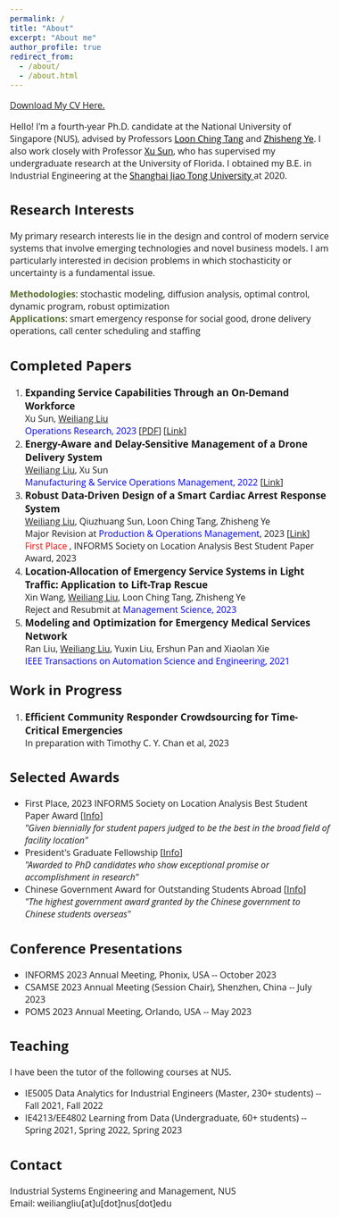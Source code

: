 ```yaml
---
permalink: /
title: "About"
excerpt: "About me"
author_profile: true
redirect_from: 
  - /about/
  - /about.html
---  
```


<head>
<style>
@import url('https://fonts.googleapis.com/css2?family=Open+Sans&display=swap');
</style>
<style>
.circle {
      width: 10px;
      height: 10px;
      background-color: #000;
      border-radius: 50%;
    }
</style>
</head>

<!-- <body style="font-family: sans-serif; font-size: 9pt;"> -->
<body style="font-family: Open Sans; font-style: normal; font-size: 12pt;">
<!-- <body> -->

<!-- <h2 style="margin-top: 1em;">Info</h2>  
<p style="margin-top: 1em;">
  Ph.D. Candidate  <br>
  Dept. of Industrial Systems Engineering and Management  <br>
  National University of Singapore (NUS) <br>
  Email: weiliangliu[at]u[dot]nus.edu <br>
</p>-->

<p>  <a href="http://weiliangliu-nus.github.io/files/WeiliangLiu_Academic_CV.pdf" target="_blank">Download My CV Here.</a>
</p>


<!-- <h2>About Me</h2>-->

<p>
Hello! I'm a fourth-year Ph.D. candidate at the National University of Singapore (NUS), advised by Professors <a href="https://cde.nus.edu.sg/isem/staff/tang-loon-ching/" target="_blank" style="color: rgb(0, 0, 0);">Loon Ching Tang</a> and <a href="https://cde.nus.edu.sg/isem/staff/ye-zhisheng/" target="_blank" style="color: rgb(0, 0, 0)">Zhisheng Ye</a>. I also work closely with Professor <a href="https://www.ise.ufl.edu/sun/" target="_blank" style="color: rgb(0, 0, 0);">Xu Sun</a>, who has supervised my undergraduate research at the University of Florida.
I obtained my B.E. in Industrial Engineering at the <a href="https://en.sjtu.edu.cn/" target="_blank" style="color: rgb(0, 0, 0);"> Shanghai Jiao Tong University </a> at 2020.
</p>

<h2>Research Interests</h2>
<p>
My primary research interests lie in the design and control of modern service systems that involve emerging technologies and novel business models.
I am particularly interested in decision problems in which stochasticity or uncertainty is a fundamental issue. </p>
<p>
<b><font color="#556B2F">Methodologies</font></b>: stochastic modeling, diffusion analysis, optimal control, dynamic program, robust optimization<br>
<b><font color="#556B2F">Applications</font></b>: smart emergency response for social good, drone delivery operations, call center scheduling and staffing
</p>

<!--<p>
I have been particularly interested in service systems that involves emerging technologies and novel bussiness models such as drones, volunteer crowdsroucing Apps and on-demand workforce, and I seek to provide insights into the rich interactions between different entities and between different control levers in these systems.
</p>-->


<!--<h2>Research Papers</h2>
<p style="margin-top: 1em;">
A list of my research papers <a href="https://weiliangliu-nus.github.io/research/" target="_blank">can be found here.</a>
</p>-->

<h2>Completed Papers</h2>
<ol style="margin-top: 0em; margin-bottom: 1.4em;">
<!--  -->
<li><span style="font-size: 13pt; font-weight: bold;">Expanding Service Capabilities Through an On-Demand Workforce</span> <br>
	Xu Sun, <u>Weiliang Liu</u><br>
	<font color="blue">Operations Research, 2023</font> [<a href="http://weiliangliu-nus.github.io/files/Expanding_Service_Capabilities_Through_an_On_Demand_Workforce.pdf" target="_blank">PDF</a>] [<a href="https://pubsonline.informs.org/doi/epdf/10.1287/opre.2021.0651" target="_blank">Link</a>]<br>
  </li>
  <!--  -->
	<li><span style="font-size: 13pt; font-weight: bold;">Energy-Aware and Delay-Sensitive Management of a Drone Delivery System</span> <br>
	<u>Weiliang Liu</u>, Xu Sun<br>
	<font color="blue">Manufacturing & Service Operations Management, 2022</font> [<a href="https://pubsonline.informs.org/doi/pdf/10.1287/msom.2021.1056" target="_blank">Link</a>]</li>
	 <!--  -->
	<li><span style="font-size: 13pt; font-weight: bold;">Robust Data-Driven Design of a Smart Cardiac Arrest Response System</span> <br>
	<u>Weiliang Liu</u>, Qiuzhuang Sun, Loon Ching Tang, Zhisheng Ye<br>
	Major Revision at <font color="blue"> Production & Operations Management</font>, 2023 [<a href="https://papers.ssrn.com/sol3/papers.cfm?abstract_id=4590433" target="_blank">Link</a>]<br>
	<font color="red"> First Place </font>, INFORMS Society on Location Analysis Best Student Paper Award, 2023
	</li>
  <!--  -->
	<li><span style="font-size: 13pt; font-weight: bold;">Location-Allocation of Emergency Service Systems in Light Traffic: Application to Lift-Trap Rescue</span> <br>
	Xin Wang, <u>Weiliang Liu</u>, Loon Ching Tang, Zhisheng Ye<br>
	Reject and Resubmit at <font color="blue"> Management Science, 2023</font></li>
  <!--  -->
	<li><span style="font-size: 13pt; font-weight: bold;">Modeling and Optimization for Emergency Medical Services Network</span> <br>
	Ran Liu, <u>Weiliang Liu</u>, Yuxin Liu, Ershun Pan and Xiaolan Xie<br>
	<font color="blue">IEEE Transactions on Automation Science and Engineering, 2021</font> </li>
</ol>

<h2 style="margin-top: 1em;">Work in Progress</h2>
<ol style="margin-top: 0em; margin-bottom: 1.2em;">
	<li><span style="font-size: 13pt; font-weight: bold;">Efficient Community Responder Crowdsourcing for Time-Critical Emergencies</span> <br>
	In preparation with Timothy C. Y. Chan et al, 2023
	 </li>
</ol>

<h2>Selected Awards</h2>
<p style="margin-top: 1em;">
<ul>
<li>First Place, 2023 INFORMS Society on Location Analysis Best Student Paper Award [<a href="https://www.informs.org/Recognizing-Excellence/Community-Prizes/Section-on-Location-Analysis/Best-Student-Paper-Award" target="_blank">Info</a>]<br>
<em>
"Given biennially for student papers judged to be the best in the broad field of facility location"
</em>
	</li>
	<li>President's Graduate Fellowship [<a href="https://nusgs.nus.edu.sg/scholarships-list/?pgf%22%20\t%20%22_blank" target="_blank">Info</a>]<br>
	<em>"Awarded to PhD candidates who show exceptional promise or accomplishment in research"</em>
	</li>
  <li> Chinese Government Award for Outstanding Students Abroad [<a href="https://en.wikipedia.org/wiki/Chinese_government_award_for_outstanding_self-financed_students_abroad" target="_blank">Info</a>]<br>
  <em>"The highest government award granted by the Chinese government to Chinese students overseas"</em>
  </li>
</ul>
</p>


<h2>Conference Presentations</h2>
<p style="margin-top: 1em;">
<ul>
	<li>INFORMS 2023 Annual Meeting, Phonix, USA -- October 2023</li>
	<li> CSAMSE 2023 Annual Meeting (Session Chair), Shenzhen, China -- July 2023</li>
	<li> POMS 2023 Annual Meeting, Orlando, USA -- May 2023</li>
</ul>
</p>

<h2>Teaching</h2>
<p style="margin-top: 1em;">
I have been the tutor of the following courses at NUS.
<ul>
	<li>IE5005 Data Analytics for Industrial Engineers (Master, 230+ students) -- Fall 2021, Fall 2022</li>
  <li> IE4213/EE4802 Learning from Data (Undergraduate, 60+ students) -- Spring 2021, Spring 2022, Spring 2023</li>
</ul>
</p>



<h2>Contact</h2>
<p style="margin-top: 1em;">
Industrial Systems Engineering and Management, NUS <br>
<!--Engineering Drive 2, Block E1A, #06-25, Singapore, 117576 <br>-->
Email: weiliangliu[at]u[dot]nus[dot]edu <br>
</p>
</body>